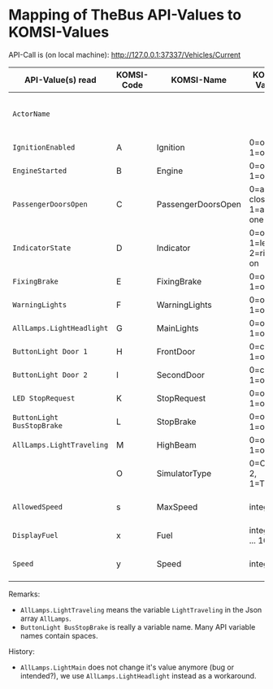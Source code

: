 # Mapping of TheBus API-Values to KOMSI-Values

API-Call is (on local machine): http://127.0.0.1:37337/Vehicles/Current


| API-Value(s) read        | KOMSI-Code | KOMSI-Name          | KOMSI-Values                      | Mapping                                 |          
|--------------------------|------------|---------------------|-----------------------------------|-----------------------------------------|
| `ActorName`                |            |                     |                                   | read from the API but not used in KOMSI |      
| `IgnitionEnabled`          | A          | Ignition            | 0=off, 1=on                       | false -> 0, true -> 1                   |    
| `EngineStarted`            | B          | Engine              | 0=off, 1=on                       | false -> 0, true -> 1                   |       
| `PassengerDoorsOpen`       | C          | PassengerDoorsOpen  | 0=all closed, 1=at least one open | false -> 0, true -> 1                   |    
| `IndicatorState`           | D          | Indicator           | 0=off, 1=left on, 2=right on      | 0 -> 0,-1 -> 1, 1 -> 2                  |
| `FixingBrake`              | E          | FixingBrake         | 0=off, 1=on                       | false -> 0, true -> 1                   | 
| `WarningLights`            | F          | WarningLights       | 0=off, 1=on                       | false -> 0, true -> 1                   |   
| `AllLamps.LightHeadlight`  | G          | MainLights          | 0=off, 1=on                       | int of value                            |  
| `ButtonLight Door 1`       | H          | FrontDoor           | 0=closed, 1=open                  | int of value                            |   
| `ButtonLight Door 2`       | I          | SecondDoor          | 0=closed, 1=open                  | int of value                            | 
| `LED StopRequest`          | K          | StopRequest         | 0=off, 1=on                       | int of value                            |
| `ButtonLight BusStopBrake`  | L          | StopBrake           | 0=off, 1=on                       | int of value                            |
| `AllLamps.LightTraveling`   | M          | HighBeam            | 0=off, 1=on                       | int of value                            |
|                             | O          | SimulatorType       | 0=OMSI 2, 1=TheBus                | fixed value 1 at start                 |
| `AllowedSpeed`             | s          | MaxSpeed            | integer                           | abs of round of value                   |                    
| `DisplayFuel`              | x          | Fuel                | integer (0 ... 100)               | round of (100*value)                    
| `Speed`                    | y          | Speed               | integer                           | abs of round of value                   |



Remarks:
* `AllLamps.LightTraveling` means the variable `LightTraveling` in the Json array `AllLamps`.
* `ButtonLight BusStopBrake` is really a variable name. Many API variable names contain spaces.

History:
* `AllLamps.LightMain` does not change it's value anymore (bug or intended?), we use  `AllLamps.LightHeadlight` instead as a workaround.
